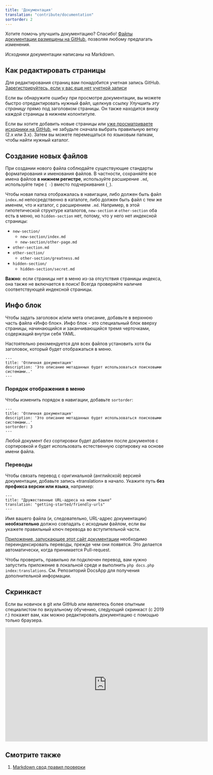 ```yaml
---
title: 'Документация'
translation: "contribute/documentation"
sortorder: 2
---
```


Хотите помочь улучшить документацию? Спасибо! [Файлы документации размещены на GitHub](https://github.com/modxorg/Docs), позволяя любому предлагать изменения.

Исходники документации написаны на Markdown.

## Как редактировать страницы

Для редактирования страниц вам понадобится учетная запись GitHub. [Зарегистрируйтесь, если у вас еще нет учетной записи](https://github.com/)

Если вы обнаружите ошибку при просмотре документации, вы можете быстро отредактировать нужный файл, щелкнув ссылку _Улучшить эту страницу_ прямо под заголовком страницы. Он также находится внизу каждой страницы в нижнем колонтитуле.

Если вы хотите добавить новые страницы или [уже просматриваете исходники на GitHub](https://github.com/modxorg/Docs), не забудьте сначала выбрать правильную ветку (2.x или 3.x). Затем вы можете перемещаться по языковым папкам, чтобы найти нужный каталог.

## Создание новых файлов

При создании нового файла соблюдайте существующие стандарты форматирования и именования файлов. В частности, сохраняйте все имена файлов **в нижнем регистре**, используйте расширение `.md`, используйте тире (` -`) вместо подчеркивания (`_`).

Чтобы новая папка отображалась в навигации, либо должен быть файл `index.md` непосредственно в каталоге, либо должен быть файл с тем же именем, что и каталог, с расширением `.md`. Например, в этой гипотетической структуре каталогов, `new-section` и `other-section` оба есть в меню, но `hidden-section` нет, потому, что у него нет индексной страницы:

- `new-section/`
    - `new-section/index.md`
    - `new-section/other-page.md`
- `other-section.md`
- `other-section/`
    - `other-section/greatness.md`
- `hidden-section/`
    - `hidden-section/secret.md`

**Важно**: если страницы нет в меню из-за отсутствия страницы индекса, она также не включается в поиск! Всегда проверяйте наличие соответствующей индексной страницы.

## Инфо блок

Чтобы задать заголовок и/или мета описание, добавьте в верхнюю часть файла «Инфо блок». Инфо блок - это специальный блок вверху страницы, начинающийся и заканчивающийся тремя черточками, содержащий внутри себя YAML.

Настоятельно рекомендуется для всех файлов установить хотя бы заголовок, который будет отображаться в меню.

``` plain
---
title: 'Отличная документация'
description: 'Это описание метаданных будет использоваться поисковыми системами..'
---
```

### Порядок отображения в меню

Чтобы изменить порядок в навигации, добавьте `sortorder`:

``` plain
---
title: 'Отличная документация'
description: 'Это описание метаданных будет использоваться поисковыми системами..'
sortorder: 3
---
```

Любой документ _без_ сортировки будет добавлен после документов с сортировкой и будет использовать естественную сортировку на основе имени файла.

### Переводы

Чтобы связать перевод с оригинальной (английской) версией документации, добавьте запись «translation» в начало. Укажите путь **без префикса версии или языка**, например:

``` plain
---
title: "Дружественные URL-адреса на моем языке"
translation: "getting-started/friendly-urls"
---
```

Имя вашего файла (и, следовательно, URL-адрес документации) **необязательно** должно совпадать с исходным файлом, если вы укажете правильный ключ перевода во вступительной части.

[Приложение, запускающее этот сайт документации](https://github.com/modxorg/DocsApp) необходимо переиндексировать переводы, прежде чем они появятся. Это делается автоматически, когда принимается Pull-request.

Чтобы проверить, правильно ли подключен перевод, вам нужно запустить приложение в локальной среде и выполнить `php docs.php index:translations`. См. Репозиторий DocsApp для получения дополнительной информации.

## Скринкаст

Если вы новичок в git или GitHub или являетесь более опытным специалистом по визуальному обучению, следующий скринкаст (с 2019 г.) покажет вам, как можно редактировать документацию с помощью только браузера.

<iframe sandbox="allow-same-origin allow-forms allow-popups allow-scripts" src="https://player.vimeo.com/video/330122657?byline=0" width="640" height="360" frameborder="0" allow="autoplay; fullscreen" allowfullscreen></iframe>

## Смотрите также

1. [Markdown свод правил проверки](https://github.com/DavidAnson/markdownlint/blob/main/doc/Rules.md)